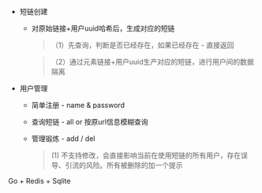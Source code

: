 - 短链创建
    - 对原始链接+用户uuid哈希后，生成对应的短链

        > （1）先查询，判断是否已经存在，如果已经存在 - 直接返回

        > （2）通过元素链接+用户uuid生产对应的短链，进行用户间的数据隔离

- 用户管理
    - 简单注册 - name & password
    - 查询短链 - all or 按原url信息模糊查询
    - 管理锻炼 - add / del

        >  (1) 不支持修改，会直接影响当前在使用短链的所有用户，存在误导、引流的风险。所有被删除的加一个提示

Go + Redis + Sqlite